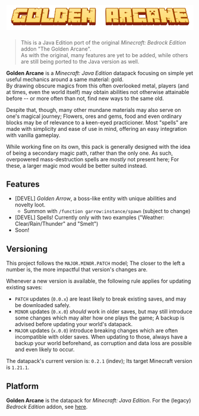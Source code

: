 # ![Golden Arcane - A world of magic within](/goldark_title_logo.png)

> This is a Java Edition port of the original *Minecraft: Bedrock Edition* addon "The Golden Arcane".  
> As with the original, many features are yet to be added, while others are still being ported to the Java version as well.

**Golden Arcane** is a *Minecraft: Java Edition* datapack focusing on simple yet useful mechanics around a same material: gold.  
By drawing obscure magics from this often overlooked metal, players (and at times, even the world itself) may obtain abilities not otherwise attainable before -- or more often than not, find new ways to the same old.

Despite that, though, many other mundane materials may also serve on one's magical journey; Flowers, ores and gems, food and even ordinary blocks may be of relevance to a keen-eyed practicioner. Most "spells" are made with simplicity and ease of use in mind, offering an easy integration with vanilla gameplay.

While working fine on its own, this pack is generally designed with the idea of being a secondary magic path, rather than the only one. As such, overpowered mass-destruction spells are *mostly* not present here; For these, a larger magic mod would be better suited instead.

## Features

* [DEVEL] *Golden Arrow*, a boss-like entity with unique abilities and novelty loot.
  * Summon with `/function garrow:instance/spawn` (subject to change)
* [DEVEL] Spells! Currently only with two examples ("Weather: Clear/Rain/Thunder" and "Smelt")
* Soon!

## Versioning

This project follows the `MAJOR.MINOR.PATCH` model; The closer to the left a number is, the more impactful that version's changes are.

Whenever a new version is available, the following rule applies for updating existing saves:

* `PATCH` updates (`0.0.x`) are least likely to break existing saves, and may be downloaded safely.
* `MINOR` updates (`0.x.0`) *should* work in older saves, but may still introduce some changes which may alter how one plays the game; A backup is advised before updating your world's datapack.
* `MAJOR` updates (`x.0.0`) introduce breaking changes which are often incompatible with older saves. When updating to those, always have a backup your world beforehand, as corruption and data loss are possible and even likely to occur.

The datapack's current version is: `0.2.1` (indev); Its target Minecraft version is `1.21.1`.

## Platform

**Golden Arcane** is the datapack for *Minecraft: Java Edition*. For the (legacy) *Bedrock Edition* addon, see [here](https://github.com/Ayden-Foxx/TheGoldenArcane-BE).
